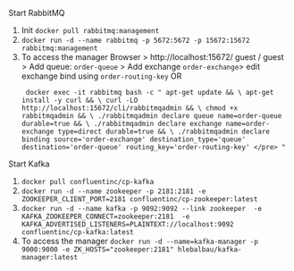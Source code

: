 Start RabbitMQ

1. Init `docker pull rabbitmq:management`
2. `docker run -d --name rabbitmq -p 5672:5672 -p 15672:15672 rabbitmq:management
  `
3. To access the manager Browser > http://localhost:15672/ guest / guest > Add queue: `order-queue` > Add exchange `order-exchange`> edit exchange bind using `order-routing-key` OR <pre>`
docker exec -it rabbitmq bash -c "
    apt-get update && \
    apt-get install -y curl && \
    curl -LO http://localhost:15672/cli/rabbitmqadmin && \
    chmod +x rabbitmqadmin && \
    ./rabbitmqadmin declare queue name=order-queue durable=true && \
    ./rabbitmqadmin declare exchange name=order-exchange type=direct durable=true && \
    ./rabbitmqadmin declare binding source='order-exchange' destination_type='queue' destination='order-queue' routing_key='order-routing-key' </pre>
"`

Start Kafka

1. `docker pull confluentinc/cp-kafka`
2. `docker run -d --name zookeeper -p 2181:2181 -e ZOOKEEPER_CLIENT_PORT=2181 confluentinc/cp-zookeeper:latest
   `
3. `docker run -d --name kafka -p 9092:9092 --link zookeeper 
   -e KAFKA_ZOOKEEPER_CONNECT=zookeeper:2181 
   -e KAFKA_ADVERTISED_LISTENERS=PLAINTEXT://localhost:9092 
   confluentinc/cp-kafka:latest`
4. To access the manager `docker run -d --name=kafka-manager -p 9000:9000 -e ZK_HOSTS="zookeeper:2181" hlebalbau/kafka-manager:latest`